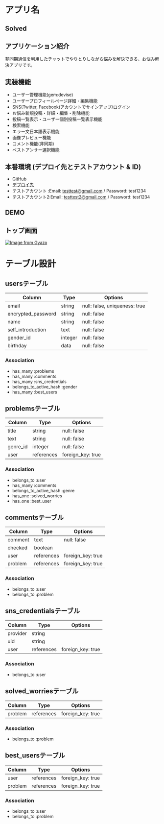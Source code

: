 # アプリ名

## Solved

## アプリケーション紹介

 非同期通信を利用したチャットでやりとりしながら悩みを解決できる、お悩み解決アプリです。

## 実装機能

* ユーザー管理機能(gem:devise)
* ユーザープロフィールページ詳細・編集機能
* SNS(Twitter, Facebook)アカウントでサインアップ/ログイン
* お悩み新規投稿・詳細・編集・削除機能
* 投稿一覧表示・ユーザー個別投稿一覧表示機能
* 検索機能
* エラー文日本語表示機能
* 画像プレビュー機能
* コメント機能(非同期)
* ベストアンサー選択機能

## 本番環境 (デプロイ先とテストアカウント & ID) 

* [GitHub](https://github.com/maetatu22/Solved) 
* [デプロイ先](http://46.51.237.161/)
* テストアカウント :Email: testtest@gmail.com / Password: test1234
* テストアカウント2:Email: testtest2@gmail.com / Password: test1234

## DEMO

## トップ画面

[![Image from Gyazo](https://i.gyazo.com/c5dc0b94b3ae5b4d0fab2d0f7666a7cf.png)](https://gyazo.com/c5dc0b94b3ae5b4d0fab2d0f7666a7cf)


# テーブル設計

## usersテーブル

| Column            | Type               | Options                       |
| ----------------- | ------------------ | ----------------------------- |
| email             | string             |  null: false, uniqueness: true|
| encrypted_password| string             |  null: false                  |
| name              | string             |  null: false                  |
| self_introduction | text               |  null: false                  |
| gender_id         | integer            |  null: false                  |
| birthday          | data               |  null: false                  |   

### Association

- has_many :problems
- has_many :comments
- has_many :sns_credentials
- belongs_to_active_hash :gender
- has_many :best_users

## problemsテーブル

| Column        | Type       | Options           |
| ------------- | ---------- | ----------------- |
| title         | string     | null: false       |
| text          | string     | null: false       |
| genre_id      | integer    | null: false       |
| user          | references | foreign_key: true |

### Association

- belongs_to :user
- has_many :comments
- belongs_to_active_hash :genre
- has_one :solved_worries
- has_one :best_user

## commentsテーブル

| Column             | Type       | Options           |
| ------------------ | ---------- | ----------------- |
| comment            | text       | null: false       |
| checked            | boolean    |                   |
| user               | references | foreign_key: true |
| problem            | references | foreign_key: true |

### Association

- belongs_to :user
- belongs_to :problem

## sns_credentialsテーブル

| Column             | Type       | Options           |
| ------------------ | ---------- | ----------------- |
| provider           | string     |                   |
| uid                | string     |                   |
| user               | references | foreign_key: true |

### Association

- belongs_to :user

## solved_worriesテーブル

| Column             | Type       | Options           |
| ------------------ | ---------- | ----------------- |
| problem            | references | foreign_key: true |

### Association

- belongs_to :problem

## best_usersテーブル

| Column             | Type       | Options           |
| ------------------ | ---------- | ----------------- |
| user               | references | foreign_key: true |
| problem            | references | foreign_key: true |

### Association

- belongs_to :user
- belongs_to :problem

